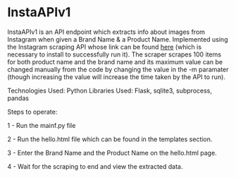 # InstaAPIv1


InstaAPIv1 is an API endpoint which extracts info about images from Instagram when given a Brand Name & a Product Name. Implemented using the Instagram scraping API whose link can be found [here](https://github.com/rarcega/instagram-scraper) (which is necessary to install to successfully run it). The scraper scrapes 100 items for both product name and the brand name and its maximum value can be changed manually from the code by changing the value in the -m paramater (though increasing the value will increase the time taken by the API to run).

Technologies Used: Python
Libraries Used: Flask, sqlite3, subprocess, pandas

Steps to operate:

1 - Run the mainf.py file

2 - Run the hello.html file which can be found in the templates section.

3 - Enter the Brand Name and the Product Name on the hello.html page.

4 - Wait for the scraping to end and view the extracted data.
